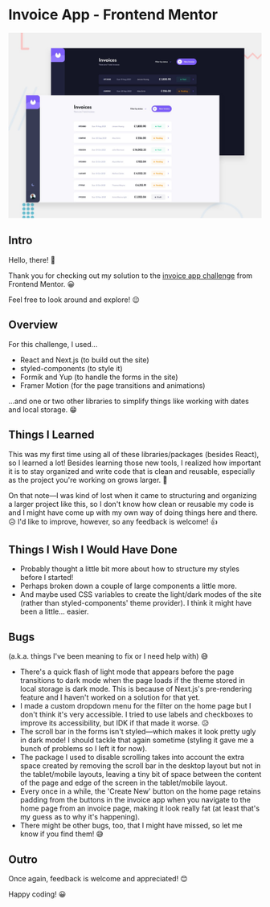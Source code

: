 # Invoice App - Frontend Mentor

![Design preview for the Invoice app coding challenge](./public/preview.jpg)

## Intro

Hello, there! 👋

Thank you for checking out my solution to the [invoice app challenge](https://www.frontendmentor.io/challenges/invoice-app-i7KaLTQjl) from Frontend Mentor. 😀

Feel free to look around and explore! 😉

## Overview

For this challenge, I used...

- React and Next.js (to build out the site)
- styled-components (to style it) 
- Formik and Yup (to handle the forms in the site)
- Framer Motion (for the page transitions and animations)

...and one or two other libraries to simplify things like working with dates and local storage. 😁

## Things I Learned

This was my first time using all of these libraries/packages (besides React), so I learned a lot! Besides learning those new tools, I realized how important it is to stay organized and write code that is clean and reusable, especially as the project you're working on grows larger. 🙂

On that note—I was kind of lost when it came to structuring and organizing a larger project like this, so I don't know how clean or reusable my code is and I might have come up with my own way of doing things here and there. 😥 I'd like to improve, however, so any feedback is welcome! 👍

## Things I Wish I Would Have Done

- Probably thought a little bit more about how to structure my styles before I started!
- Perhaps broken down a couple of large components a little more. 
- And maybe used CSS variables to create the light/dark modes of the site (rather than styled-components' theme provider). I think it might have been a little... easier.

## Bugs

(a.k.a. things I've been meaning to fix or I need help with) 😅

- There's a quick flash of light mode that appears before the page transitions to dark mode when the page loads if the theme stored in local storage is dark mode. This is because of Next.js's pre-rendering feature and I haven't worked on a solution for that yet.
- I made a custom dropdown menu for the filter on the home page but I don't think it's very accessible. I tried to use labels and checkboxes to improve its accessibility, but IDK if that made it worse. 😥
- The scroll bar in the forms isn't styled—which makes it look pretty ugly in dark mode! I should tackle that again sometime (styling it gave me a bunch of problems so I left it for now).
- The package I used to disable scrolling takes into account the extra space created by removing the scroll bar in the desktop layout but not in the tablet/mobile layouts, leaving a tiny bit of space between the content of the page and edge of the screen in the tablet/mobile layout.
- Every once in a while, the 'Create New' button on the home page retains padding from the buttons in the invoice app when you navigate to the home page from an invoice page, making it look really fat (at least that's my guess as to why it's happening).
- There might be other bugs, too, that I might have missed, so let me know if you find them! 😅

## Outro

Once again, feedback is welcome and appreciated! 😊

Happy coding! 😀